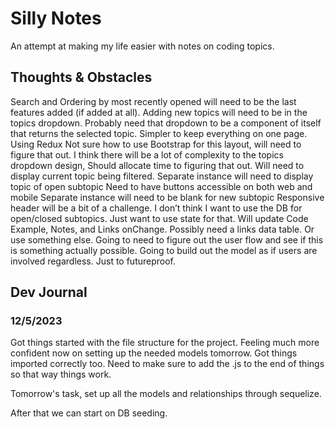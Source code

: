 # Silly Notes
 An attempt at making my life easier with notes on coding topics.

 ## Thoughts & Obstacles

 Search and Ordering by most recently opened will need to be the last features added (if added at all).
Adding new topics will need to be in the topics dropdown. Probably need that dropdown to be a component of itself that returns the selected topic.
Simpler to keep everything on one page.
Using Redux
Not sure how to use Bootstrap for this layout, will need to figure that out.
I think there will be a lot of complexity to the topics dropdown design, Should allocate time to figuring that out.
Will need to display current topic being filtered.
Separate instance will need to display topic of open subtopic
Need to have buttons accessible on both web and mobile
Separate instance will need to be blank for new subtopic
Responsive header will be a bit of a challenge.
I don’t think I want to use the DB for open/closed subtopics. Just want to use state for that.
Will update Code Example, Notes, and Links onChange.
Possibly need a links data table. Or use something else.
Going to need to figure out the user flow and see if this is something actually possible.
Going to build out the model as if users are involved regardless. Just to futureproof.

## Dev Journal

### 12/5/2023
Got things started with the file structure for the project. Feeling much more confident now on setting up the needed models tomorrow. Got things imported correctly too. Need to make sure to add the .js to the end of things so that way things work. 

Tomorrow's task, set up all the models and relationships through sequelize.

After that we can start on DB seeding.
